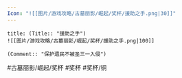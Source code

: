 ```yaml
---
Icon: "![[图片/游戏攻略/古墓丽影/崛起/奖杯/援助之手.png|30]]"
---
```

```ad-common-bronze-trophy
title: (Title:: "援助之手")
![[图片/游戏攻略/古墓丽影/崛起/奖杯/援助之手.png|100]]

(Comment:: "保护遗民不被圣三一入侵")
```

#古墓丽影/崛起/奖杯 #奖杯 #奖杯/铜
